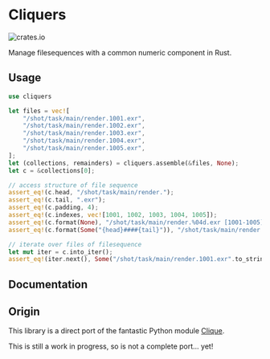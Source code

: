 # Cliquers

![crates.io](https://img.shields.io/crates/v/$CRATE.svg)

Manage filesequences with a common numeric component in Rust.

## Usage

```rust
use cliquers

let files = vec![
    "/shot/task/main/render.1001.exr",
    "/shot/task/main/render.1002.exr",
    "/shot/task/main/render.1003.exr",
    "/shot/task/main/render.1004.exr",
    "/shot/task/main/render.1005.exr",
];
let (collections, remainders) = cliquers.assemble(&files, None);
let c = &collections[0];

// access structure of file sequence
assert_eq!(c.head, "/shot/task/main/render.");
assert_eq!(c.tail, ".exr");
assert_eq!(c.padding, 4);
assert_eq!(c.indexes, vec![1001, 1002, 1003, 1004, 1005]);
assert_eq!(c.format(None), "/shot/task/main/render.%04d.exr [1001-1005]");
assert_eq!(c.format(Some("{head}####{tail}")), "/shot/task/main/render.####.exr");

// iterate over files of filesequence
let mut iter = c.into_iter();
assert_eq!(iter.next(), Some("/shot/task/main/render.1001.exr".to_string()));
```

## Documentation

## Origin

This library is a direct port of the fantastic Python module [Clique](https://gitlab.com/4degrees/clique).

This is still a work in progress, so is not a complete port... yet!

